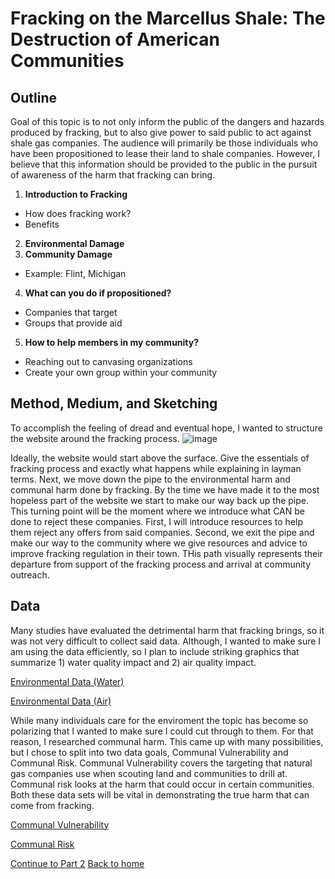 # **Fracking on the Marcellus Shale:** The Destruction of American Communities
## Outline
Goal of this topic is to not only inform the public of the dangers and hazards produced by fracking, but to also give power to said public to act against shale gas companies. The audience will primarily be those individuals who have been propositioned to lease their land to shale companies. However, I believe that this information should be provided to the public in the pursuit of awareness of the harm that fracking can bring.

1. **Introduction to Fracking**
- How does fracking work?
- Benefits
2. **Environmental Damage**
3. **Community Damage**
- Example: Flint, Michigan
4. **What can you do if propositioned?**
- Companies that target
- Groups that provide aid
5. **How to help members in my community?**
- Reaching out to canvasing organizations
- Create your own group within your community

## Method, Medium, and Sketching
To accomplish the feeling of dread and eventual hope, I wanted to structure the website around the fracking process.
![image](https://user-images.githubusercontent.com/112968634/192673744-c3e837c0-07ff-4248-b091-395d3daa0ba1.png)

Ideally, the website would start above the surface. Give the essentials of fracking process and exactly what happens while explaining in layman terms. Next, we move down the pipe to the environmental harm and communal harm done by fracking. By the time we have made it to the most hopeless part of the website we start to make our way back up the pipe. This turning point will be the moment where we introduce what CAN be done to reject these companies. First, I will introduce resources to help them reject any offers from said companies. Second, we exit the pipe and make our way to the community where we give resources and advice to improve fracking regulation in their town. THis path visually represents their departure from support of the fracking process and arrival at community outreach.
## Data
Many studies have evaluated the detrimental harm that fracking brings, so it was not very difficult to collect said data. Although, I wanted to make sure I am using the data efficiently, so I plan to include striking graphics that summarize 1) water quality impact and 2) air quality impact.

[Environmental Data (Water)](https://www.pnas.org/doi/10.1073/pnas.1420279112)

[Environmental Data (Air)](http://www.portal.state.pa.us/portal/server.pt/community/Emission%20Inventory/21810/Marcellus%20Inventory/1829967)

While many individuals care for the enviroment the topic has become so polarizing that I wanted to make sure I could cut through to them. For that reason, I researched communal harm. This came up with many possibilities, but I chose to split into two data goals, Communal Vulnerability and Communal Risk. Communal Vulnerability covers the targeting that natural gas companies use when scouting land and communities to drill at. Communal risk looks at the harm that could occur in certain communities. Both these data sets will be vital in demonstrating the true harm that can come from fracking.

[Communal Vulnerability](https://www.sciencedirect.com/science/article/pii/S0143622815000776#bib46)

[Communal Risk](https://www.sciencedirect.com/science/article/pii/S0048969715001667)

[Continue to Part 2](/finalproject_pt2.md)
[Back to home](https://reedcallan.github.io/Telling-Stories-with-Data/)

